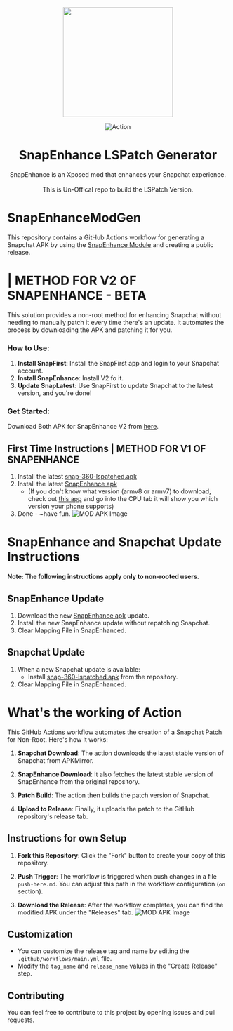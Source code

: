 <div align="center">
  <img src="https://github.com/hamzaharoon1314/SnapEnhanceModGen/blob/9aba3263a34893c91a08d86183baf708bbbbea9c/REDME_IMG/LOGO.png" height="250" />
  
![Action](https://github.com/hamzaharoon1314/SnapEnhanceModGen/actions/workflows/main.yml/badge.svg?branch=main)
  
# SnapEnhance LSPatch Generator
SnapEnhance is an Xposed mod that enhances your Snapchat experience.<br/><br/> This is Un-Offical repo to build the LSPatch Version.
</div>

# SnapEnhanceModGen

This repository contains a GitHub Actions workflow for generating a Snapchat APK by using the [SnapEnhance Module](https://github.com/rhunk/SnapEnhance) and creating a public release.

# | METHOD FOR V2 OF SNAPENHANCE - BETA
This solution provides a non-root method for enhancing Snapchat without needing to manually patch it every time there's an update. It automates the process by downloading the APK and patching it for you.
### How to Use:
1. **Install SnapFirst**: Install the SnapFirst app and login to your Snapchat account.
2. **Install SnapEnhance**: Install V2 fo it.
3. **Update SnapLatest**: Use SnapFirst to update Snapchat to the latest version, and you're done!
### Get Started:
Download Both APK for SnapEnhance V2 from [here](https://github.com/hamzaharoon1314/SnapEnhance-LSPatch-Generator/releases/tag/v0.2).

## First Time Instructions | METHOD FOR V1 OF SNAPENHANCE
1. Install the latest [snap-360-lspatched.apk](https://github.com/hamzaharoon1314/SnapEnhance-LSPatch-Generator/releases/latest)
2. Install the latest [SnapEnhance apk](https://github.com/rhunk/SnapEnhance/releases/latest)
   - (If you don't know what version (armv8 or armv7) to download, check out [this app](https://play.google.com/store/apps/details?id=com.abs.cpu_z_advance&hl=de&gl=US) and go into the CPU tab it will show you which version your phone supports)
4. Done - ~have fun.
![MOD APK Image](REDME_IMG/modapk.png)   

# SnapEnhance and Snapchat Update Instructions

**Note: The following instructions apply only to non-rooted users.**

## SnapEnhance Update
1. Download the new [SnapEnhance apk](https://github.com/rhunk/SnapEnhance/releases/latest) update.
2. Install the new SnapEnhance update without repatching Snapchat.
3. Clear Mapping File in SnapEnhanced.

## Snapchat Update
1. When a new Snapchat update is available:
   - Install [snap-360-lspatched.apk](https://github.com/hamzaharoon1314/SnapEnhance-LSPatch-Generator/releases/latest) from the repository.
3. Clear Mapping File in SnapEnhanced.

# What's the working of Action

This GitHub Actions workflow automates the creation of a Snapchat Patch for Non-Root. Here's how it works:

1. **Snapchat Download**: The action downloads the latest stable version of Snapchat from APKMirror.

2. **SnapEnhance Download**: It also fetches the latest stable version of SnapEnhance from the original repository.

3. **Patch Build**: The action then builds the patch version of Snapchat.

4. **Upload to Release**: Finally, it uploads the patch to the GitHub repository's release tab.

## Instructions for own Setup

1. **Fork this Repository**: Click the "Fork" button to create your copy of this repository.

2. **Push Trigger**: The workflow is triggered when push changes in a file `push-here.md`. You can adjust this path in the workflow configuration (`on` section).

3. **Download the Release**: After the workflow completes, you can find the modified APK under the "Releases" tab.
![MOD APK Image](REDME_IMG/modapk.png) 
## Customization

- You can customize the release tag and name by editing the `.github/workflows/main.yml` file.
- Modify the `tag_name` and `release_name` values in the "Create Release" step.

## Contributing

You can feel free to contribute to this project by opening issues and pull requests.

